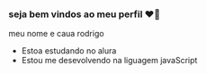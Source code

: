 ###  seja bem vindos ao meu perfil ❤️‍🔥

meu nome e caua rodrigo

- Estoa estudando no alura
- Estou me desevolvendo na liguagem javaScript
  
